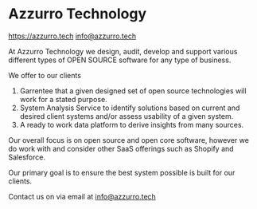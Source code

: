 # Azzurro Technology

https://azzurro.tech
info@azzurro.tech

At Azzurro Technology we design, audit, develop and support various different types of OPEN SOURCE software for any type of business.

We offer to our clients
  1) Garrentee that a given designed set of open source technologies will work for a stated purpose.
  2) System Analysis Service to identify solutions based on current and desired client systems and/or assess usability of a given system.
  3) A ready to work data platform to derive insights from many sources.

Our overall focus is on open source and open core software, however we do work with and consider other SaaS offerings such as Shopify and Salesforce.

Our primary goal is to ensure the best system possible is built for our clients.

Contact us on via email at info@azzurro.tech
